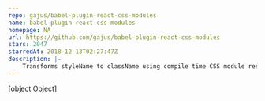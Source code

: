 ```yaml
---
repo: gajus/babel-plugin-react-css-modules
name: babel-plugin-react-css-modules
homepage: NA
url: https://github.com/gajus/babel-plugin-react-css-modules
stars: 2047
starredAt: 2018-12-13T02:27:47Z
description: |-
    Transforms styleName to className using compile time CSS module resolution.
---
```


[object Object]
